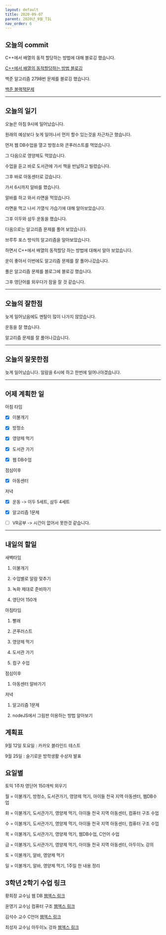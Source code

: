 ```yaml
---
layout: default
title: 2020-09-07
parent: 2020년_9월_TIL
nav_order: 6
---
```


## 오늘의 commit

C++에서 배열의 동적 할당하는 방법에 대해 블로깅 했습니다.

[C++에서 배열의 동적할당하는 방법 블로깅](https://c0dewave.github.io/docs/5-Cpp/002-%EB%B0%B0%EC%97%B4%EB%8F%99%EC%A0%81%ED%95%A0%EB%8B%B9/)

백준 알고리즘 2798번 문제를 블로깅 했습니다.

[백준 블랙잭문제](https://c0dewave.github.io/docs/6-Algorithm/013-baek2798/)

---

## 오늘의 일기

오늘은 아침 9시에 일어났습니다.

원래의 예상보다 늦게 일어나서 먼저 할수 있는것을 차근차근 했습니다.

먼저 웹 DB수업을 열고 방청소와 콘푸러스트를 먹었습니다.

그 다음으로 영양제도 먹었습니다.

수업을 듣고 바로 도서관에 가서 책을 반납하고 빌렸습니다.

그후 바로 아동센터로 갔습니다.

가서 6시까지 알바를 했습니다.

알바를 하고 와서 라면을 먹었습니다.

라면을 먹고 나서 가열식 가습기에 대해 알아보았습니다.

그후 이두와 삼두 운동을 했습니다.

다음으로는 알고리즘 문제를 풀어 보았습니다.

브루투 포스 방식의 알고리즘을 알아보았습니다.

하면서 C++에서 배열의 동적할당 하는 방법에 대해서 알아 보았습니다.

운이 좋아서 이번에도 알고리즘 문제를 잘 풀어나갔습니다.

풀은 알고리즘 문제를 블로그에 블로깅 했습니다.

그후 영단어를 외우다가 잠을 잘 것 같습니다.

---

## 오늘의 잘한점

늦게 일어났음에도 멘탈이 많이 나가지 않았습니다.

운동을 잘 했습니다.

알고리즘 문제를 잘 풀어나갔습니다.

---

## 오늘의 잘못한점

늦게 일어났습니다. 알람을 6시에 하고 한번에 일어나야겠습니다.

---

## 어제 계획한 일

아침 타임

- [X] 이불개기

- [X] 방청소

- [X] 영양제 먹기

- [X] 도서관 가기

- [X] 웹 DB수업

점심이후

- [X] 아동센터

저녁

- [X] 운동 -> 이두 5세트, 삼두 4세트

- [X] 알고리즘 1문제

- [ ] VR공부 -> 시간이 없어서 못한것 같습니다.

---

## 내일의 할일

새벽타임

1. 이불개기

2. 수업별로 알람 맞추기

3. 녹화 제대로 준비하기

4. 영단어 150개

아침타임

1. 빨래

2. 콘푸러스트

3. 영양제 먹기

4. 도서관 가기

5. 컴구 수업

점심이후

1. 아동센터 알바가기

저녁

1. 알고리즘 1문제

2. nodeJS에서 그림판 이용하는 방법 알아보기

## 계획표

9월 12일 토요일 : 카카오 블라인드 테스트

9월 25일 : 슬기로운 방학생활 수상자 발표

## 요일별

토익 1주차 영단어 150개씩 외우기

월 = 이불개기, 방청소, 도서관가기, 영양제 먹기, 아이들 천국 지역 아동센터, 웹DB수업

화 = 이불개기, 도서관가기, 영양제 먹기, 아이들 천국 지역 아동센터, 컴퓨터 구조 수업

수 = 이불개기, 도서관가기, 영양제 먹기, 아이들 천국 지역 아동센터, 컴퓨터 구조 수업

목 = 이불개기, 도서관가기, 영양제 먹기, 웹DB수업, C언어 수업

금 = 이불개기, 도서관가기, 영양제 먹기, 아이들 천국 지역 아동센터, 아두이노 강의

토 = 이불개기, 알바, 영양제 먹기

일 = 이불개기, 알바, 영양제 먹기, 1주일 한 내용 정리

## 3학년 2학기 수업 링크

황희정 교수님 웹 DB [웹엑스 링크](https://gachon.webex.com/meet/hwanghj)

윤영기 교수님 컴퓨터 구조 [웹엑스 링크](http://gachon.webex.com/meet/ykyoon)

김석수 교수 C언어 [웹엑스 링크](http://gachon.webex.com/meet/sskim)

최성자 교수님 아두이노 강좌 [웹엑스 링크](https://gachon.webex.com/meet/artchoi0g)